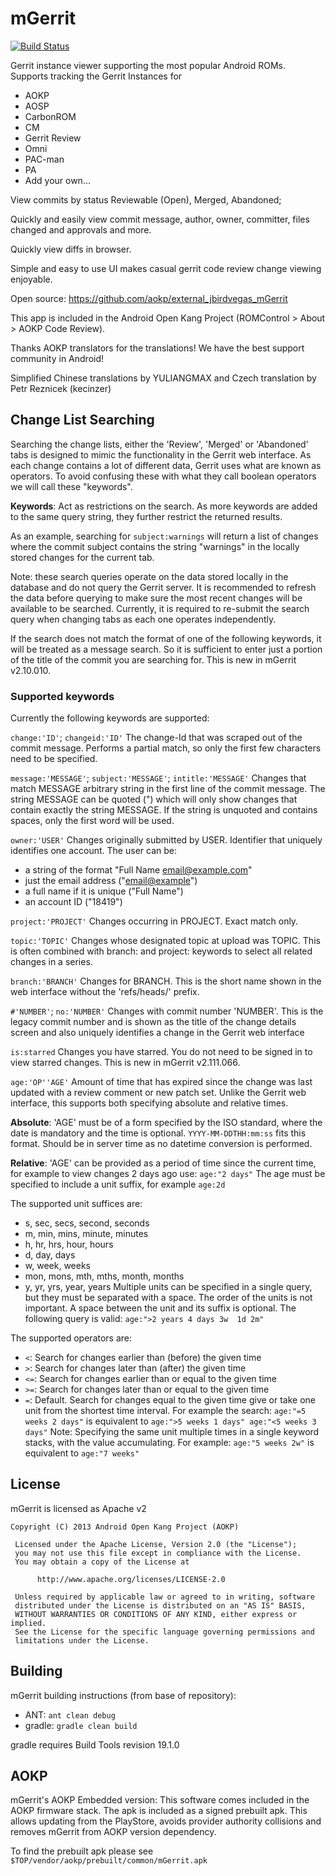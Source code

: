 mGerrit
=======

[![Build Status](https://api.travis-ci.org/JBirdVegas/external_jbirdvegas_mGerrit.png?branch=master)](https://api.travis-ci.org/JBirdVegas/external_jbirdvegas_mGerrit)

Gerrit instance viewer supporting the most popular Android ROMs. Supports tracking the Gerrit Instances for
-   AOKP
-   AOSP
-   CarbonROM
-   CM
-   Gerrit Review
-   Omni
-   PAC-man
-   PA
-   Add your own...

View commits by status Reviewable (Open), Merged, Abandoned;

Quickly and easily view commit message, author, owner, committer, files changed and approvals and more. 

Quickly view diffs in browser.

Simple and easy to use UI makes casual gerrit code review change viewing enjoyable.

Open source: <https://github.com/aokp/external_jbirdvegas_mGerrit>

This app is included in the Android Open Kang Project (ROMControl > About > AOKP Code Review).

Thanks AOKP translators for the translations! We have the best support community in Android!

Simplified Chinese translations by YULIANGMAX and Czech translation by Petr Reznicek (kecinzer)


## Change List Searching
Searching the change lists, either the 'Review', 'Merged' or 'Abandoned' tabs is designed to mimic the functionality in the Gerrit
 web interface. As each change contains a lot of different data, Gerrit uses what are known as operators. To avoid confusing these
 with what they call boolean operators we will call these "keywords".

**Keywords**: Act as restrictions on the search. As more keywords are added to the same query string, they further restrict the returned
 results.

As an example, searching for `subject:warnings` will return a list of changes where the commit subject contains the string "warnings"
 in the locally stored changes for the current tab.

Note: these search queries operate on the data stored locally in the database and do not query the Gerrit server. It is recommended
 to refresh the data before querying to make sure the most recent changes will be available to be searched.
Currently, it is required to re-submit the search query when changing tabs as each one operates independently.

If the search does not match the format of one of the following keywords, it will be treated as a message search. So it is sufficient to
 enter just a portion of the title of the commit you are searching for. This is new in mGerrit v2.10.010.

### Supported keywords
Currently the following keywords are supported:

`change:'ID'`; `changeid:'ID'`
The change-Id that was scraped out of the commit message. Performs a partial match, so only the first few characters need to be specified.

`message:'MESSAGE'`; `subject:'MESSAGE'`; `intitle:'MESSAGE'`
Changes that match MESSAGE arbitrary string in the first line of the commit message. The string MESSAGE can be quoted (") which will
 only show changes that contain exactly the string MESSAGE. If the string is unquoted and contains spaces, only the first word will
 be used.

`owner:'USER'`
Changes originally submitted by USER. Identifier that uniquely identifies one account. The user can be:
- a string of the format "Full Name <email@example.com>"
- just the email address ("<email@example>")
- a full name if it is unique ("Full Name")
- an account ID ("18419")

`project:'PROJECT'`
Changes occurring in PROJECT. Exact match only.

`topic:'TOPIC'`
Changes whose designated topic at upload was TOPIC. This is often combined with branch: and project: keywords to select all related changes in a series.

`branch:'BRANCH'`
Changes for BRANCH. This is the short name shown in the web interface without the 'refs/heads/' prefix.

`#'NUMBER'`; `no:'NUMBER'`
Changes with commit number 'NUMBER'. This is the legacy commit number and is shown as the title of the change details screen and also uniquely identifies a change in the Gerrit web interface

`is:starred`
Changes you have starred. You do not need to be signed in to view starred changes. This is new in mGerrit v2.111.066.

`age:'OP''AGE'`
    Amount of time that has expired since the change was last updated with a review comment or new patch set. Unlike the Gerrit web interface, this supports both specifying absolute and relative times.

**Absolute**:
 'AGE' must be of a form specified by the ISO standard, where the date is mandatory and the time is optional. `YYYY-MM-DDTHH:mm:ss` fits this format. Should be in server time as no datetime conversion is performed.

**Relative**:
'AGE' can be provided as a period of time since the current time, for example to view changes 2 days ago use: `age:"2 days"`
The age must be specified to include a unit suffix, for example `age:2d`

The supported unit suffices are:
- s, sec, secs, second, seconds
- m, min, mins, minute, minutes
- h, hr, hrs, hour, hours
- d, day, days
- w, week, weeks
- mon, mons, mth, mths, month, months
- y, yr, yrs, year, years
Multiple units can be specified in a single query, but they must be separated with a space. The order of the units is not important. A space between the unit and its suffix is optional.
The following query is valid:
    `age:">2 years 4 days 3w  1d 2m"`

The supported operators are:
- `<`: Search for changes earlier than (before) the given time
- `>`: Search for changes later than (after) the given time
- `<=`: Search for changes earlier than or equal to the given time
- `>=`: Search for changes later than or equal to the given time
- `=`: Default. Search for changes equal to the given time give or take one unit from the shortest time interval. For example the search:
	`age:"=5 weeks 2 days"`	is equivalent to `age:">5 weeks 1 days" age:"<5 weeks 3 days"`
Note: Specifying the same unit multiple times in a single keyword stacks, with the value accumulating. For example:
`age:"5 weeks 2w"`	is equivalent to `age:"7 weeks"`


License
-------
mGerrit is licensed as Apache v2
```
Copyright (C) 2013 Android Open Kang Project (AOKP)

 Licensed under the Apache License, Version 2.0 (the "License");
 you may not use this file except in compliance with the License.
 You may obtain a copy of the License at

      http://www.apache.org/licenses/LICENSE-2.0

 Unless required by applicable law or agreed to in writing, software
 distributed under the License is distributed on an "AS IS" BASIS,
 WITHOUT WARRANTIES OR CONDITIONS OF ANY KIND, either express or implied.
 See the License for the specific language governing permissions and
 limitations under the License.
```


Building
--------
mGerrit building instructions (from base of repository):
- ANT: `ant clean debug`
- gradle: `gradle clean build`
 
gradle requires Build Tools revision 19.1.0


AOKP
----
mGerrit's AOKP Embedded version:
This software comes included in the AOKP firmware stack. The apk is included
as a signed prebuilt apk.  This allows updating from the PlayStore, avoids
provider authority collisions and removes mGerrit from AOKP version dependency.

To find the prebuilt apk please see `$TOP/vendor/aokp/prebuilt/common/mGerrit.apk`
